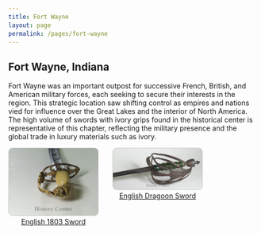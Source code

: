 ```yaml
---
title: Fort Wayne
layout: page
permalink: /pages/fort-wayne
---
```



<h2>Fort Wayne, Indiana</h2>
<p>Fort Wayne was an important outpost for successive French, British, and American military forces, each seeking to secure their interests in the region. This strategic location saw shifting control as empires and nations vied for influence over the Great Lakes and the interior of North America. The high volume of swords with ivory grips found in the historical center is representative of this chapter, reflecting the military presence and the global trade in luxury materials such as ivory.</p>

<div style="display: flex; gap: 2em; flex-wrap: wrap;">
  <a href="/showcase/english-1803-sword.html" style="text-align: center;">
    <img src="/assets/img/English1803Sword.jpg" alt="English 1803 Sword" style="width: 180px; height: auto; border: 1px solid #ccc; border-radius: 8px;">
    <div>English 1803 Sword</div>
  </a>
  <a href="/showcase/english-dragoon-sword.html" style="text-align: center;">
    <img src="/assets/img/Dragoon_Sword.jpg" alt="English Dragoon Sword" style="width: 180px; height: auto; border: 1px solid #ccc; border-radius: 8px;">
    <div>English Dragoon Sword</div>
  </a>
</div>
